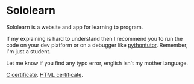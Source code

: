 # Sololearn
Sololearn is a website and app for learning to program.

If my explaining is hard to understand then I recommend you to run the code on your dev platform or on a debugger like [pythontutor](http://pythontutor.com). Remember, I'm just a student.

Let me know if you find any typo error, english isn't my mother language.

[C certificate](https://www.sololearn.com/Certificate/1089-21722692/jpg).
[HTML certificate](https://www.sololearn.com/Certificate/1014-21722692/jpg).
